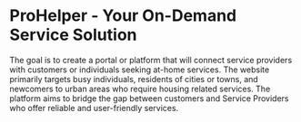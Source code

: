 # ProHelper - Your On-Demand Service Solution 

The goal is to create a portal or platform that will connect service providers with customers or 
individuals seeking at-home services. The website primarily targets busy individuals, residents of 
cities or towns, and newcomers to urban areas who require housing related services. The 
platform aims to bridge the gap between customers and Service Providers who offer reliable and 
user-friendly services. 
